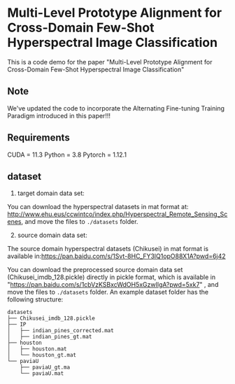 # Multi-Level Prototype Alignment for Cross-Domain Few-Shot Hyperspectral Image Classification
This is a code demo for the paper "Multi-Level Prototype Alignment for Cross-Domain Few-Shot Hyperspectral Image Classification"

## Note
We've updated the code to incorporate the Alternating Fine-tuning Training Paradigm introduced in this paper!!!

## Requirements
CUDA = 11.3
Python = 3.8
Pytorch = 1.12.1

## dataset
1. target domain data set:

You can download the hyperspectral datasets in mat format at: http://www.ehu.eus/ccwintco/index.php/Hyperspectral_Remote_Sensing_Scenes, and move the files to `./datasets` folder.

2. source domain data set:

The source domain  hyperspectral datasets (Chikusei) in mat format is available in:https://pan.baidu.com/s/1Svt-8HC_FY3lQ1opO88X1A?pwd=6j42 
 
You can download the preprocessed source domain data set (Chikusei_imdb_128.pickle) directly in pickle format, which is available in "https://pan.baidu.com/s/1cbVzKSBxcWdOH5xGzwIlgA?pwd=5xk7" , and move the files to `./datasets` folder.
An example dataset folder has the following structure:
```
datasets
├── Chikusei_imdb_128.pickle
├── IP
│   ├── indian_pines_corrected.mat
│   ├── indian_pines_gt.mat
├── houston
│   ├── houston.mat
│   └── houston_gt.mat
└── paviaU
    ├── paviaU_gt.ma
    └── paviaU.mat
```    
